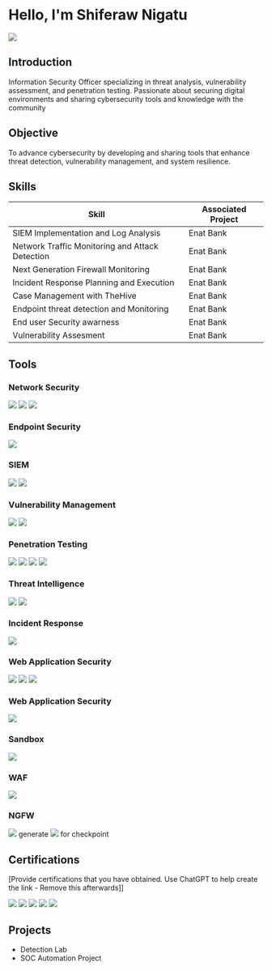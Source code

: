 # Hello, I'm Shiferaw Nigatu
<a href="linkedin.com/in/shiferaw-nigatu"><img src="https://img.shields.io/badge/-LinkedIn-0072b1?&style=for-the-badge&logo=linkedin&logoColor=white" /></a>

## Introduction

Information Security Officer specializing in threat analysis, vulnerability assessment, and penetration testing. Passionate about securing digital environments and sharing cybersecurity tools and knowledge with the community

## Objective

To advance cybersecurity by developing and sharing tools that enhance threat detection, vulnerability management, and system resilience.
## Skills

| Skill                                         | Associated Project         |
|-----------------------------------------------|----------------------------|
| SIEM Implementation and Log Analysis          | Enat Bank|
| Network Traffic Monitoring and Attack Detection | Enat Bank |
| Next Generation Firewall Monitoring         | Enat Bank|
| Incident Response Planning and Execution      | Enat Bank|
| Case Management with TheHive                  | Enat Bank|
| Endpoint threat detection and Monitoring       | Enat Bank|
| End user Security awarness                  | Enat Bank|
| Vulnerability Assesment                   | Enat Bank|

## Tools

### Network Security
<div>
    <img src="https://img.shields.io/badge/-Wireshark-1679A7?&style=for-the-badge&logo=Wireshark&logoColor=white" />
    <img src="https://img.shields.io/badge/-Nmap-4682B4?&style=for-the-badge&logo=Nmap&logoColor=white" />
   <img src="https://img.shields.io/badge/-Snort-DC143C?&style=for-the-badge&logo=Snort&logoColor=white" />
</div>

### Endpoint Security
<div>
 <img src="https://img.shields.io/badge/-Kaspersky-1A2A23?&style=for-the-badge&logo=kaspersky&logoColor=white" />
    </div>

### SIEM
<div>
    <img src="https://img.shields.io/badge/-AlienVault_SIEM-00A3E0?&style=for-the-badge&logo=alienvault&logoColor=white" />
    <img src="https://img.shields.io/badge/-Elastic-005571?&style=for-the-badge&logo=Elastic&logoColor=white" />
</div>

### Vulnerability Management
<div>
    <img src="https://img.shields.io/badge/-Nessus-3C5A99?&style=for-the-badge&logo=tenable&logoColor=white" />
    <img src="https://img.shields.io/badge/-OpenVAS-00B0A8?&style=for-the-badge&logo=openvas&logoColor=white" />

</div>

### Penetration Testing
<div>
<img src="https://img.shields.io/badge/-Metasploit_Framework-005571?&style=for-the-badge&logo=metasploit&logoColor=white" />
<img src="https://img.shields.io/badge/-Kali_Linux-557CFF?&style=for-the-badge&logo=kali-linux&logoColor=white" />
<img src="https://img.shields.io/badge/-Burp_Suite-6D4C6C?&style=for-the-badge&logo=burpsuite&logoColor=white" />
<img src="https://img.shields.io/badge/-OWASP_ZAP-6D4C6C?&style=for-the-badge&logo=owasp&logoColor=white" />
</div>

### Threat Intelligence
<div>
<img src="https://img.shields.io/badge/-MISSP-2D9F7D?&style=for-the-badge&logo=misps&logoColor=white" />
<img src="https://img.shields.io/badge/-VirusTotal-FF5C5C?&style=for-the-badge&logo=virustotal&logoColor=white" />
</div>

###  Incident Response
<div>
<img src="https://img.shields.io/badge/-TheHive-5C6BC0?&style=for-the-badge&logo=thehive&logoColor=white" />
</div>

###  Web Application Security
<div>
<img src="https://img.shields.io/badge/-Web_Application_Security-FF5722?&style=for-the-badge&logo=security&logoColor=white" />
    <img src="https://img.shields.io/badge/-Burp_Suite-6D4C6C?&style=for-the-badge&logo=burpsuite&logoColor=white" />
<img src="https://img.shields.io/badge/-Acunetix-0099FF?&style=for-the-badge&logo=acunetix&logoColor=white" />

</div>

###  Web Application Security
<div>
   <img src="https://img.shields.io/badge/-Autopsy-4B9CD3?&style=for-the-badge&logo=autopsy&logoColor=white" />

</div>

###  Sandbox
<div>
  <img src="https://img.shields.io/badge/-Any.Run-6D4C6C?&style=for-the-badge&logo=anyrun&logoColor=white" />

</div>

###  WAF
<div>
 <img src="https://img.shields.io/badge/-Imperva-0F6E4D?&style=for-the-badge&logo=imperva&logoColor=white" />

</div>

###  NGFW
<div>
<img src="https://img.shields.io/badge/-Check_Point-0096D6?&style=for-the-badge&logo=check-point&logoColor=white" />
generate <img src="https://img.shields.io/badge/-Elastic-005571?&style=for-the-badge&logo=Elastic&logoColor=white" /> for  checkpoint
</div>

## Certifications
[Provide certifications that you have obtained. Use ChatGPT to help create the link - Remove this afterwards]]
<div>
<img src="https://img.shields.io/badge/-Security%2B-FF0000?&style=for-the-badge&logo=CompTIA&logoColor=white" />
<img src="https://img.shields.io/badge/-Network%2B-007ACC?&style=for-the-badge&logo=CompTIA&logoColor=white" />
<img src="https://img.shields.io/badge/-A%2B-4D4D4D?&style=for-the-badge&logo=CompTIA&logoColor=white" />
<img src="https://img.shields.io/badge/-CDSA-006400?&style=for-the-badge&logoColor=white" />
<img src="https://img.shields.io/badge/-CCD-000080?&style=for-the-badge&logoColor=white" />
</div>

## Projects
- Detection Lab
- SOC Automation Project
